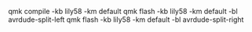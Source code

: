 qmk compile -kb lily58 -km default
qmk flash -kb lily58 -km default -bl avrdude-split-left
qmk flash -kb lily58 -km default -bl avrdude-split-right
